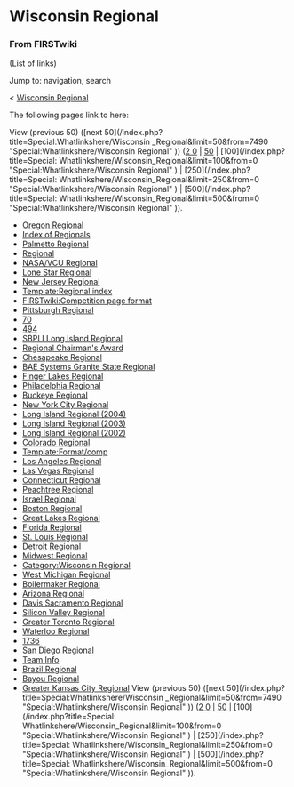 # Wisconsin Regional

### From FIRSTwiki

(List of links)

Jump to: navigation, search

&lt; [Wisconsin Regional](/index.php?title=Wisconsin_Regional&redirect=no
"Wisconsin Regional" )  

The following pages link to here:

View (previous 50) ([next 50](/index.php?title=Special:Whatlinkshere/Wisconsin
_Regional&limit=50&from=7490 "Special:Whatlinkshere/Wisconsin Regional" )) ([2
0](/index.php?title=Special:Whatlinkshere/Wisconsin_Regional&limit=20&from=0
"Special:Whatlinkshere/Wisconsin Regional" ) |
[50](/index.php?title=Special:Whatlinkshere/Wisconsin_Regional&limit=50&from=0
"Special:Whatlinkshere/Wisconsin Regional" ) | [100](/index.php?title=Special:
Whatlinkshere/Wisconsin_Regional&limit=100&from=0
"Special:Whatlinkshere/Wisconsin Regional" ) | [250](/index.php?title=Special:
Whatlinkshere/Wisconsin_Regional&limit=250&from=0
"Special:Whatlinkshere/Wisconsin Regional" ) | [500](/index.php?title=Special:
Whatlinkshere/Wisconsin_Regional&limit=500&from=0
"Special:Whatlinkshere/Wisconsin Regional" )).

  * [Oregon Regional](Oregon_Regional "Oregon Regional" )
  * [Index of Regionals](Index_of_Regionals "Index of Regionals" )
  * [Palmetto Regional](Palmetto_Regional "Palmetto Regional" )
  * [Regional](Regional "Regional" )
  * [NASA/VCU Regional](NASA/VCU_Regional "NASA/VCU Regional" )
  * [Lone Star Regional](Lone_Star_Regional "Lone Star Regional" )
  * [New Jersey Regional](New_Jersey_Regional "New Jersey Regional" )
  * [Template:Regional index](Template:Regional_index "Template:Regional index" )
  * [FIRSTwiki:Competition page format](FIRSTwiki:Competition_page_format "FIRSTwiki:Competition page format" )
  * [Pittsburgh Regional](Pittsburgh_Regional "Pittsburgh Regional" )
  * [70](70 "70" )
  * [494](494 "494" )
  * [SBPLI Long Island Regional](SBPLI_Long_Island_Regional "SBPLI Long Island Regional" )
  * [Regional Chairman's Award](Regional_Chairman%27s_Award "Regional Chairman's Award" )
  * [Chesapeake Regional](Chesapeake_Regional "Chesapeake Regional" )
  * [BAE Systems Granite State Regional](BAE_Systems_Granite_State_Regional "BAE Systems Granite State Regional" )
  * [Finger Lakes Regional](Finger_Lakes_Regional "Finger Lakes Regional" )
  * [Philadelphia Regional](Philadelphia_Regional "Philadelphia Regional" )
  * [Buckeye Regional](Buckeye_Regional "Buckeye Regional" )
  * [New York City Regional](New_York_City_Regional "New York City Regional" )
  * [Long Island Regional (2004)](Long_Island_Regional_%282004%29 "Long Island Regional \(2004\)" )
  * [Long Island Regional (2003)](Long_Island_Regional_%282003%29 "Long Island Regional \(2003\)" )
  * [Long Island Regional (2002)](Long_Island_Regional_%282002%29 "Long Island Regional \(2002\)" )
  * [Colorado Regional](Colorado_Regional "Colorado Regional" )
  * [Template:Format/comp](Template:Format/comp "Template:Format/comp" )
  * [Los Angeles Regional](Los_Angeles_Regional "Los Angeles Regional" )
  * [Las Vegas Regional](Las_Vegas_Regional "Las Vegas Regional" )
  * [Connecticut Regional](Connecticut_Regional "Connecticut Regional" )
  * [Peachtree Regional](Peachtree_Regional "Peachtree Regional" )
  * [Israel Regional](Israel_Regional "Israel Regional" )
  * [Boston Regional](Boston_Regional "Boston Regional" )
  * [Great Lakes Regional](Great_Lakes_Regional "Great Lakes Regional" )
  * [Florida Regional](Florida_Regional "Florida Regional" )
  * [St. Louis Regional](St._Louis_Regional "St. Louis Regional" )
  * [Detroit Regional](Detroit_Regional "Detroit Regional" )
  * [Midwest Regional](Midwest_Regional "Midwest Regional" )
  * [Category:Wisconsin Regional](Category:Wisconsin_Regional "Category:Wisconsin Regional" )
  * [West Michigan Regional](West_Michigan_Regional "West Michigan Regional" )
  * [Boilermaker Regional](Boilermaker_Regional "Boilermaker Regional" )
  * [Arizona Regional](Arizona_Regional "Arizona Regional" )
  * [Davis Sacramento Regional](Davis_Sacramento_Regional "Davis Sacramento Regional" )
  * [Silicon Valley Regional](Silicon_Valley_Regional "Silicon Valley Regional" )
  * [Greater Toronto Regional](Greater_Toronto_Regional "Greater Toronto Regional" )
  * [Waterloo Regional](Waterloo_Regional "Waterloo Regional" )
  * [1736](1736 "1736" )
  * [San Diego Regional](San_Diego_Regional "San Diego Regional" )
  * [Team Info](Team_Info "Team Info" )
  * [Brazil Regional](Brazil_Regional "Brazil Regional" )
  * [Bayou Regional](Bayou_Regional "Bayou Regional" )
  * [Greater Kansas City Regional](Greater_Kansas_City_Regional "Greater Kansas City Regional" )
View (previous 50) ([next 50](/index.php?title=Special:Whatlinkshere/Wisconsin
_Regional&limit=50&from=7490 "Special:Whatlinkshere/Wisconsin Regional" )) ([2
0](/index.php?title=Special:Whatlinkshere/Wisconsin_Regional&limit=20&from=0
"Special:Whatlinkshere/Wisconsin Regional" ) |
[50](/index.php?title=Special:Whatlinkshere/Wisconsin_Regional&limit=50&from=0
"Special:Whatlinkshere/Wisconsin Regional" ) | [100](/index.php?title=Special:
Whatlinkshere/Wisconsin_Regional&limit=100&from=0
"Special:Whatlinkshere/Wisconsin Regional" ) | [250](/index.php?title=Special:
Whatlinkshere/Wisconsin_Regional&limit=250&from=0
"Special:Whatlinkshere/Wisconsin Regional" ) | [500](/index.php?title=Special:
Whatlinkshere/Wisconsin_Regional&limit=500&from=0
"Special:Whatlinkshere/Wisconsin Regional" )).

